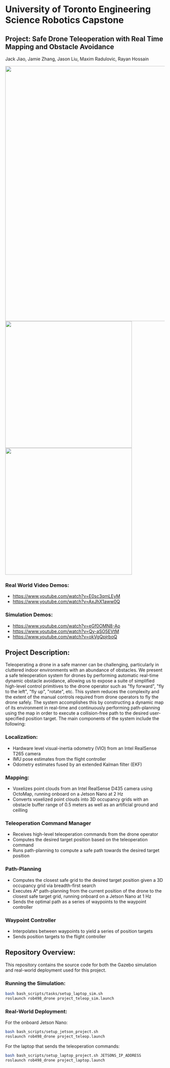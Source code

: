 # University of Toronto Engineering Science Robotics Capstone
## Project: Safe Drone Teleoperation with Real Time Mapping and Obstacle Avoidance 
Jack Jiao, Jamie Zhang, Jason Liu, Maxim Radulovic, Rayan Hossain

<img src="https://github.com/JasonJZLiu/ROB498_Capstone/assets/34286328/f1101a9f-74a0-483b-9881-820a2edf474d" width="805"/>

<img src="https://github.com/JasonJZLiu/ROB498_Capstone/assets/34286328/81ec932b-2b7d-4c47-adf8-efb8a0404261" width="400"/>
<img src="https://github.com/JasonJZLiu/ROB498_Capstone/assets/34286328/e6133dd6-4254-423e-9e1f-5c4b39b1f420" width="400"/>

### Real World Video Demos:
- https://www.youtube.com/watch?v=E0sc3qmLEyM
- https://www.youtube.com/watch?v=AxJhX1aww0Q

### Simulation Demos:
- https://www.youtube.com/watch?v=eGf0OMN8-Ao
- https://www.youtube.com/watch?v=Qy-aSO5EVtM
- https://www.youtube.com/watch?v=okVgQpjrboQ

## Project Description:
Teleoperating a drone in a safe manner can be challenging, particularly in cluttered indoor environments with an abundance of obstacles. We present a safe teleoperation system for drones by performing automatic real-time dynamic obstacle avoidance, allowing us to expose a suite of simplified high-level control primitives to the drone operator such as "fly forward", "fly to the left", "fly up", "rotate", etc. This system reduces the complexity and the extent of the manual controls required from drone operators to fly the drone safely. The system accomplishes this by constructing a dynamic map of its environment in real-time and continuously performing path-planning using the map in order to execute a collision-free path to the desired user-specified position target. The main components of the system include the following:

### Localization: 
- Hardware level visual-inertia odometry (VIO) from an Intel RealSense T265 camera
- IMU pose estimates from the flight controller
- Odometry estimates fused by an extended Kalman filter (EKF)

### Mapping: 
- Voxelizes point clouds from an Intel RealSense D435 camera using OctoMap, running onboard on a Jetson Nano at 2 Hz
- Converts voxelized point clouds into 3D occupancy grids with an obstacle buffer range of 0.5 meters as well as an artificial ground and ceilling

### Teleoperation Command Manager
- Receives high-level teleoperation commands from the drone operator
- Computes the desired target position based on the teleoperation command
- Runs path-planning to compute a safe path towards the desired target position

### Path-Planning
- Computes the closest safe grid to the desired target position given a 3D occupancy grid via breadth-first search
- Executes A* path-planning from the current position of the drone to the closest safe target grid, running onboard on a Jetson Nano at 1 Hz
- Sends the optimal path as a series of waypoints to the waypoint controller

### Waypoint Controller
- Interpolates between waypoints to yield a series of position targets
- Sends position targets to the flight controller


## Repository Overview:
This repository contains the source code for both the Gazebo simulation and real-world deployment used for this project.

### Running the Simulation:
```bash
bash bash_scripts/tasks/setup_laptop_sim.sh
roslaunch rob498_drone project_teleop_sim.launch
```

### Real-World Deployment:
For the onboard Jetson Nano:
```bash
bash bash_scripts/setup_jetson_project.sh
roslaunch rob498_drone project_teleop.launch
```

For the laptop that sends the teleoperation commands:
```bash
bash bash_scripts/setup_laptop_project.sh JETSONS_IP_ADDRESS
roslaunch rob498_drone project_laptop.launch
```





